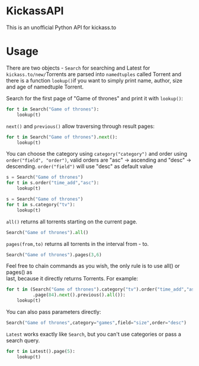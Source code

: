 KickassAPI
==========
This is an unofficial Python API for kickass.to

Usage
=====
There are two objects - ``Search`` for searching and Latest for ``kickass.to/new/``Torrents are parsed into `namedtuples` called Torrent and there is a function ``lookup()``if you want to simply print name, author, size and age of namedtuple Torrent.

Search for the first page of "Game of thrones" and print it with ``lookup()``:

```python
for t in Search("Game of thrones"):
    lookup(t)
```

``next()`` and ``previous()`` allow traversing through result pages:

```python
for t in Search("Game of thrones").next():
    lookup(t)
```
    
You can choose the category using ``category("category")`` and order using ``order("field", "order")``, valid orders are "asc" -> ascending and "desc" -> descending. ``order("field")`` will use "desc" as default value


```python
s = Search("Game of thrones")
for t in s.order("time_add","asc"):
    lookup(t)
```

```python
s = Search("Game of thrones")
for t in s.category("tv"):
    lookup(t)
```

``all()`` returns all torrents starting on the current page. 

```python
Search("Game of thrones").all()
```

``pages(from,to)`` returns all torrents in the interval from - to.

```python
Search("Game of thrones").pages(3,6)
```

Feel free to chain commands as you wish, the only rule is to use all() or pages() as  
last, because it directly returns Torrents. For example:

```python
for t in (Search("Game of thrones").category("tv").order("time_add","asc")
          .page(84).next().previous().all()):
    lookup(t)
```

You can also pass parameters directly:

```python
Search("Game of thrones",category="games",field="size",order="desc")
```

``Latest`` works exactly like ``Search``, but you can't use categories or pass a search query.

```python
for t in Latest().page(5):
    lookup(t)
```
